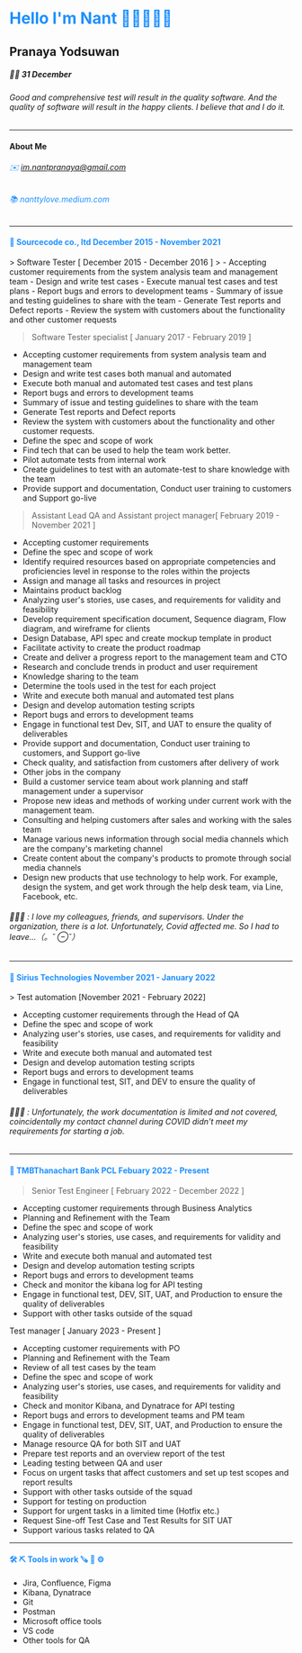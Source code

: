 <h1 style="color:DodgerBlue;"> Hello I'm Nant 👋🏼👩🏻‍💻 </h1>

## **Pranaya Yodsuwan**
##### 👶🏻 31 December


###### Good and comprehensive test will result in the quality software. And the quality of software will result in the happy clients. I believe that and I do it.
** **
#### About Me
######  <p style ="color : DodgerBlue;"> ✉️ im.nantpranaya@gmail.com </p>
###### <p style ="color : DodgerBlue ;"> 📚  nanttylove.medium.com </p>

** **
<h4 style="color:DodgerBlue;"> 🏢 Sourcecode co., ltd December 2015 - November 2021 </h4>
> Software Tester [ December 2015 - December 2016 ]
> 
- Accepting customer requirements from the system analysis team and management team
- Design and write test cases
- Execute manual test cases and test plans
- Report bugs and errors to development teams
- Summary of issue and testing guidelines to share with the team
- Generate Test reports and Defect reports
- Review the system with customers about the functionality and other customer requests
  
> Software Tester specialist [ January 2017 - February 2019 ]
> 
- Accepting customer requirements from system analysis team and management team
- Design and write test cases both manual and automated
- Execute both manual and automated test cases and test plans
- Report bugs and errors to development teams
- Summary of issue and testing guidelines to share with the team
- Generate Test reports and Defect reports
- Review the system with customers about the functionality and other customer requests.
- Define the spec and scope of work
- Find tech that can be used to help the team work better.
- Pilot automate tests from internal work
- Create guidelines to test with an automate-test to share knowledge with the team
- Provide support and documentation, Conduct user training to customers and Support go-live

> Assistant Lead QA and Assistant project manager[ February 2019 - November 2021 ]
> 
- Accepting customer requirements
- Define the spec and scope of work
- Identify required resources based on appropriate competencies and proficiencies level in response to the roles within the projects
- Assign and manage all tasks and resources in project
- Maintains product backlog
- Analyzing user's stories, use cases, and requirements for validity and feasibility
- Develop requirement specification document, Sequence diagram, Flow diagram, and wireframe for clients
- Design Database, API spec and create mockup template in product
- Facilitate activity to create the product roadmap
- Create and deliver a progress report to the management team and CTO
- Research and conclude trends in product and user requirement
- Knowledge sharing to the team
- Determine the tools used in the test for each project
- Write and execute both manual and automated test plans
- Design and develop automation testing scripts
- Report bugs and errors to development teams
- Engage in functional test Dev, SIT, and UAT to ensure the quality of deliverables
- Provide support and documentation, Conduct user training to customers, and Support go-live
- Check quality, and satisfaction from customers after delivery of work
- Other jobs in the company
- Build a customer service team about work planning and staff management under a supervisor
- Propose new ideas and methods of working under current work with the management team.
- Consulting and helping customers after sales and working with the sales team
- Manage various news information through social media channels which are the company's marketing channel
- Create content about the company's products to promote through social media channels
- Design new products that use technology to help work. For example, design the system, and get work through the help desk team, via Line, Facebook, etc.

###### 🤦🏼‍♀️ : I love my colleagues, friends, and supervisors. Under the organization, there is a lot. Unfortunately, Covid affected me. So I had to leave...（。ˇ ⊖ˇ）

** **
<h4 style="color:DodgerBlue;"> 🏢 Sirius Technologies November 2021 - January 2022</h4>
> Test automation [November 2021 - February 2022]

- Accepting customer requirements through the Head of QA
- Define the spec and scope of work
- Analyzing user's stories, use cases, and requirements for validity and feasibility
- Write and execute both manual and automated test
- Design and develop automation testing scripts
- Report bugs and errors to development teams
- Engage in functional test, SIT, and DEV to ensure the quality of deliverables
###### 🤦🏼‍♀️ : Unfortunately, the work documentation is limited and not covered, coincidentally my contact channel during COVID didn't meet my requirements for starting a job.

** **
<h4 style="color:DodgerBlue;"> 🏢 TMBThanachart Bank PCL Febuary 2022 - Present </h4>

> Senior Test Engineer [ February 2022 - December 2022 ]
- Accepting customer requirements through Business Analytics
- Planning and Refinement with the Team
- Define the spec and scope of work
- Analyzing user's stories, use cases, and requirements for validity and feasibility
- Write and execute both manual and automated test
- Design and develop automation testing scripts
- Report bugs and errors to development teams
- Check and monitor the kibana log for API testing
- Engage in functional test, DEV, SIT, UAT, and Production to ensure the quality of deliverables
- Support with other tasks outside of the squad

Test manager [ January 2023 - Present ]
- Accepting customer requirements with PO
- Planning and Refinement with the Team
- Review of all test cases by the team
- Define the spec and scope of work
- Analyzing user's stories, use cases, and requirements for validity and feasibility
- Check and monitor Kibana, and Dynatrace for API testing
- Report bugs and errors to development teams and PM team
- Engage in functional test, DEV, SIT, UAT, and Production to ensure the quality of deliverables
- Manage resource QA for both SIT and UAT
- Prepare test reports and an overview report of the test
- Leading testing between QA and user
- Focus on urgent tasks that affect customers and set up test scopes and report results
- Support with other tasks outside of the squad
- Support for testing on production
- Support for urgent tasks in a limited time (Hotfix etc.)
- Request Sine-off Test Case and Test Results for SIT UAT
- Support various tasks related to QA


** **
<h4 style="color:DodgerBlue;"> 🛠 ⛏ Tools in work  🪚 🔩 ⚙️ </h4>

> 
- Jira, Confluence, Figma
- Kibana, Dynatrace
- Git
- Postman
- Microsoft office tools
- VS code
- Other tools for QA

